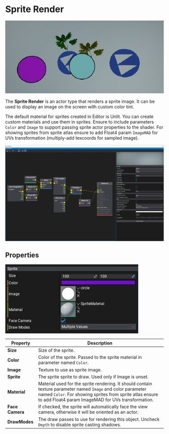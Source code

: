 # Sprite Render

![Sprite Render](media/title.jpg)

The **Sprite Render** is an actor type that renders a sprite image. It can be used to display an image on the screen with custom color tint.

The default material for sprites created in Editor is Unlit. You can create custom materials and use them in sprites. Ensure to include parameters `Color` and `Image` to support passing sprite actor properties to the shader. For showing sprites from sprite atlas ensure to add Float4 param `ImageMAD` for UVs transformation (multiply-add texcoords for sampled image).

![Sprite Material](media/sprite-material.png)

## Properties

![Text Render Properties](media/properties.png)

| Property | Description |
|--------|--------|
| **Size** | Size of the sprite. |
| **Color** | Color of the sprite. Passed to the sprite material in parameter named `Color`. |
| **Image** | Texture to use as sprite image. |
| **Sprite** | The sprite sprite to draw. Used only if Image is unset. |
| **Material** | Material used for the sprite rendering. It should contain texture parameter named `Image` and color parameter named `Color`. For showing sprites from sprite atlas ensure to add Float4 param ImageMAD for UVs transformation. |
| **Face Camera** | If checked, the sprite will automatically face the view camera, otherwise it will be oriented as an actor. |
| **DrawModes** | The draw passes to use for rendering this object. Uncheck `Depth` to disable sprite casting shadows. |
